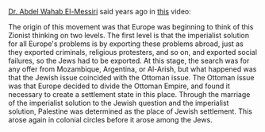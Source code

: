 [Dr. Abdel Wahab El-Messiri](https://ar.wikipedia.org/wiki/%D8%B9%D8%A8%D8%AF_%D8%A7%D9%84%D9%88%D9%87%D8%A7%D8%A8_%D8%A7%D9%84%D9%85%D8%B3%D9%8A%D8%B1%D9%8A) said years ago in [this](https://www.youtube.com/watch?v=fPMc45jYg0k) video:

The origin of this movement was that Europe was beginning to think of this Zionist thinking on two levels. The first level is that the imperialist solution for all Europe's problems is by exporting these problems abroad, just as they exported criminals, religious protesters, and so on, and exported social failures, so the Jews had to be exported. At this stage, the search was for any offer from Mozambique, Argentina, or Al-Arish, but what happened was that the Jewish issue coincided with the Ottoman issue. The Ottoman issue was that Europe decided to divide the Ottoman Empire, and found it necessary to create a settlement state in this place. Through the marriage of the imperialist solution to the Jewish question and the imperialist solution, Palestine was determined as the place of Jewish settlement. This arose again in colonial circles before it arose among the Jews.
